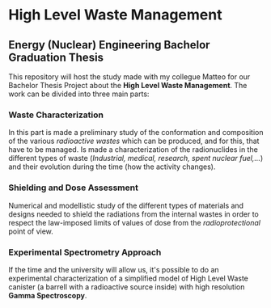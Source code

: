 # High Level Waste Management
## Energy (Nuclear) Engineering Bachelor Graduation Thesis

This repository will host the study made with my collegue Matteo for our Bachelor Thesis Project about the **High Level Waste Management**.
The work can be divided into three main parts:

### Waste Characterization
In this part is made a preliminary study of the conformation and composition of the various *radioactive wastes* which can be produced, and for this, that have
to be managed. Is made a characterization of the radionuclides in the different types of waste (*Industrial, medical, research, spent nuclear fuel,...*)
and their evolution during the time (how the activity changes).

### Shielding and Dose Assessment
Numerical and modellistic study of the different types of materials and designs needed to shield the radiations from the internal wastes in order to respect
the law-imposed limits of values of dose from the *radioprotectional* point of view.

### Experimental Spectrometry Approach
If the time and the university will allow us, it's possible to do an experimental characterization of a simplified model of High Level Waste canister (a
barrell with a radioactive source inside) with high resolution **Gamma Spectroscopy**.
